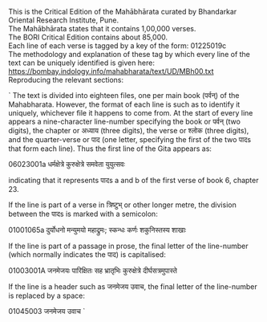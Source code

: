 This is the Critical Edition of the Mahābhārata curated by Bhandarkar Oriental Research Institute, Pune.   
The Mahābhārata states that it contains 1,00,000 verses.   
The BORI Critical Edition contains about 85,000.    
Each line of each verse is tagged by a key of the form: 01225019c    
The methodology and explanation of these tag by which every line of the text can be uniquely identified is given here: https://bombay.indology.info/mahabharata/text/UD/MBh00.txt    
Reproducing the relevant sections:     

`
The text is divided into eighteen files, one per main book (पर्वन्) of the
Mahabharata. However, the format of each line is such as to identify it
uniquely, whichever file it happens to come from. At the start of every line
appears a nine-character line-number specifying the book or पर्वन् (two
digits), the chapter or अध्याय (three digits), the verse or श्लोक (three
digits), and the quarter-verse or पाद (one letter, specifying the first of
the two पादs that form each line). Thus the first line of the Gita appears
as:  

06023001a धर्मक्षेत्रे कुरुक्षेत्रे समवेता युयुत्सवः

indicating that it represents पादs a and b of the first verse of book 6,
chapter 23.

If the line is part of a verse in त्रिष्टुभ् or other longer metre, the
division between the पादs is marked with a semicolon:

01001065a दुर्योधनो मन्युमयो महाद्रुमः; स्कन्धः कर्णः शकुनिस्तस्य शाखाः

If the line is part of a passage in prose, the final letter of the line-number
(which normally indicates the पाद) is capitalised:

01003001A जनमेजयः पारिक्षितः सह भ्रातृभिः कुरुक्षेत्रे दीर्घसत्रमुपास्ते

If the line is a header such as जनमेजय उवाच, the final letter of the
line-number is replaced by a space:

01045003  जनमेजय उवाच
`
